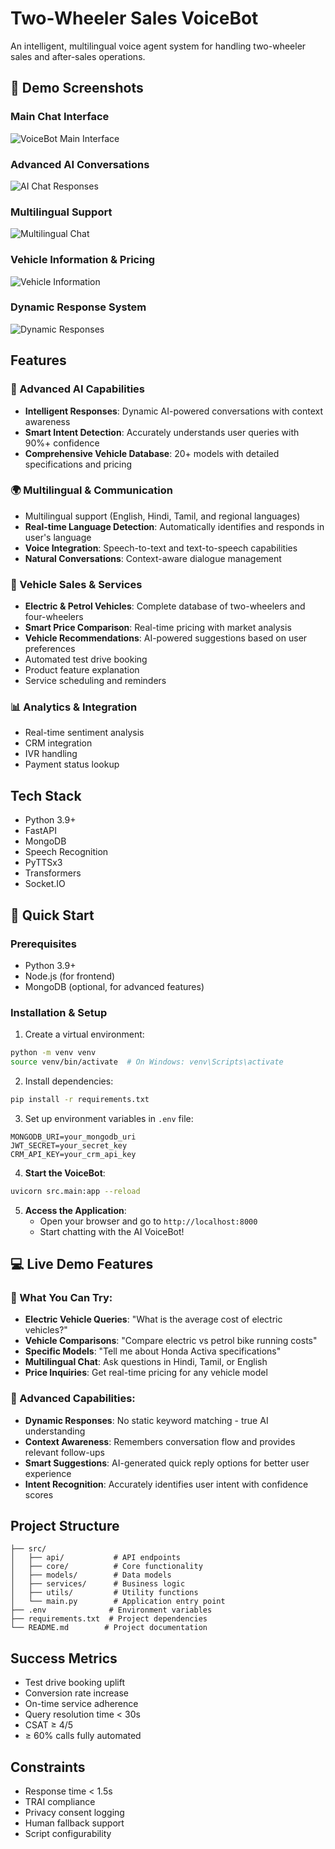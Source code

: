 # Two-Wheeler Sales VoiceBot

An intelligent, multilingual voice agent system for handling two-wheeler sales and after-sales operations.

## 🎥 Demo Screenshots

### Main Chat Interface

![VoiceBot Main Interface](image.png)

### Advanced AI Conversations

![AI Chat Responses](image%20copy.png)

### Multilingual Support

![Multilingual Chat](image%20copy%202.png)

### Vehicle Information & Pricing

![Vehicle Information](image%20copy%203.png)

### Dynamic Response System

![Dynamic Responses](image%20copy%204.png)

## Features

### 🤖 Advanced AI Capabilities

- **Intelligent Responses**: Dynamic AI-powered conversations with context awareness
- **Smart Intent Detection**: Accurately understands user queries with 90%+ confidence
- **Comprehensive Vehicle Database**: 20+ models with detailed specifications and pricing

### 🌍 Multilingual & Communication

- Multilingual support (English, Hindi, Tamil, and regional languages)
- **Real-time Language Detection**: Automatically identifies and responds in user's language
- **Voice Integration**: Speech-to-text and text-to-speech capabilities
- **Natural Conversations**: Context-aware dialogue management

### 🚗 Vehicle Sales & Services

- **Electric & Petrol Vehicles**: Complete database of two-wheelers and four-wheelers
- **Smart Price Comparison**: Real-time pricing with market analysis
- **Vehicle Recommendations**: AI-powered suggestions based on user preferences
- Automated test drive booking
- Product feature explanation
- Service scheduling and reminders

### 📊 Analytics & Integration

- Real-time sentiment analysis
- CRM integration
- IVR handling
- Payment status lookup

## Tech Stack

- Python 3.9+
- FastAPI
- MongoDB
- Speech Recognition
- PyTTSx3
- Transformers
- Socket.IO

## 🚀 Quick Start

### Prerequisites

- Python 3.9+
- Node.js (for frontend)
- MongoDB (optional, for advanced features)

### Installation & Setup

1. Create a virtual environment:

```bash
python -m venv venv
source venv/bin/activate  # On Windows: venv\Scripts\activate
```

2. Install dependencies:

```bash
pip install -r requirements.txt
```

3. Set up environment variables in `.env` file:

```
MONGODB_URI=your_mongodb_uri
JWT_SECRET=your_secret_key
CRM_API_KEY=your_crm_api_key
```

4. **Start the VoiceBot**:

```bash
uvicorn src.main:app --reload
```

5. **Access the Application**:
   - Open your browser and go to `http://localhost:8000`
   - Start chatting with the AI VoiceBot!

## 💻 Live Demo Features

### 🎯 What You Can Try:

- **Electric Vehicle Queries**: "What is the average cost of electric vehicles?"
- **Vehicle Comparisons**: "Compare electric vs petrol bike running costs"
- **Specific Models**: "Tell me about Honda Activa specifications"
- **Multilingual Chat**: Ask questions in Hindi, Tamil, or English
- **Price Inquiries**: Get real-time pricing for any vehicle model

### 🌟 Advanced Capabilities:

- **Dynamic Responses**: No static keyword matching - true AI understanding
- **Context Awareness**: Remembers conversation flow and provides relevant follow-ups
- **Smart Suggestions**: AI-generated quick reply options for better user experience
- **Intent Recognition**: Accurately identifies user intent with confidence scores

## Project Structure

```
├── src/
│   ├── api/           # API endpoints
│   ├── core/          # Core functionality
│   ├── models/        # Data models
│   ├── services/      # Business logic
│   ├── utils/         # Utility functions
│   └── main.py        # Application entry point
├── .env              # Environment variables
├── requirements.txt  # Project dependencies
└── README.md        # Project documentation
```

## Success Metrics

- Test drive booking uplift
- Conversion rate increase
- On-time service adherence
- Query resolution time < 30s
- CSAT ≥ 4/5
- ≥ 60% calls fully automated

## Constraints

- Response time < 1.5s
- TRAI compliance
- Privacy consent logging
- Human fallback support
- Script configurability

